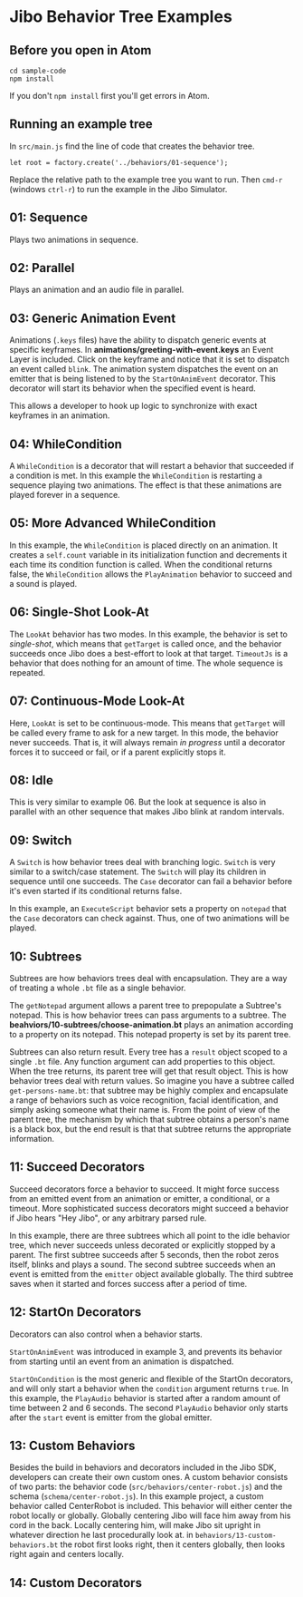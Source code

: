 # Jibo Behavior Tree Examples

## Before you open in Atom

```
cd sample-code
npm install
```
If you don't `npm install` first you'll get errors in Atom.

## Running an example tree

In `src/main.js` find the line of code that creates the behavior tree.

```
let root = factory.create('../behaviors/01-sequence');
```
Replace the relative path to the example tree you want to run. Then `cmd-r` (windows `ctrl-r`) to run the example in the Jibo Simulator.

## 01: Sequence

Plays two animations in sequence.

## 02: Parallel

Plays an animation and an audio file in parallel.

## 03: Generic Animation Event

Animations (`.keys` files) have the ability to dispatch generic events at specific keyframes. In **animations/greeting-with-event.keys** an Event Layer is included. Click on the keyframe and notice that it is set to dispatch an event called `blink`. The animation system dispatches the event on an emitter that is being listened to by the `StartOnAnimEvent` decorator. This decorator will start its behavior when the specified event is heard.

This allows a developer to hook up logic to synchronize with exact keyframes in an animation.

## 04: WhileCondition

A `WhileCondition` is a decorator that will restart a behavior that succeeded if a condition is met. In this example the `WhileCondition` is restarting a sequence playing two animations. The effect is that these animations are played forever in a sequence.

## 05: More Advanced WhileCondition

In this example, the `WhileCondition` is placed directly on an animation. It creates a `self.count` variable in its initialization function and decrements it each time its condition function is called. When the conditional returns false, the `WhileCondition` allows the `PlayAnimation` behavior to succeed and a sound is played.

## 06: Single-Shot Look-At

The `LookAt` behavior has two modes. In this example, the behavior is set to *single-shot*, which means that `getTarget` is called once, and the behavior succeeds once Jibo does a best-effort to look at that target. `TimeoutJs` is a behavior that does nothing for an amount of time. The whole sequence is repeated.

## 07: Continuous-Mode Look-At

Here, `LookAt` is set to be continuous-mode. This means that `getTarget` will be called every frame to ask for a new target. In this mode, the behavior never succeeds. That is, it will always remain *in progress* until a decorator forces it to succeed or fail, or if a parent explicitly stops it.

## 08: Idle

This is very similar to example 06. But the look at sequence is also in parallel with an other sequence that makes Jibo blink at random intervals.

## 09: Switch

A `Switch` is how behavior trees deal with branching logic. `Switch` is very similar to a switch/case statement. The `Switch` will play its children in sequence until one succeeds. The `Case` decorator can fail a behavior before it's even started if its conditional returns false.

In this example, an `ExecuteScript` behavior sets a property on `notepad` that the `Case` decorators can check against. Thus, one of two animations will be played.

## 10: Subtrees

Subtrees are how behaviors trees deal with encapsulation. They are a way of treating a whole `.bt` file as a single behavior.

The `getNotepad` argument allows a parent tree to prepopulate a Subtree's notepad. This is how behavior trees can pass arguments to a subtree. The **beahviors/10-subtrees/choose-animation.bt** plays an animation according to a property on its notepad. This notepad property is set by its parent tree.

Subtrees can also return result. Every tree has a `result` object scoped to a single `.bt` file. Any function argument can add properties to this object. When the tree returns, its parent tree will get that result object. This is how behavior trees deal with return values. So imagine you have a subtree called `get-persons-name.bt`: that subtree may be highly complex and encapsulate a range of behaviors such as voice recognition, facial identification, and simply asking someone what their name is. From the point of view of the parent tree, the mechanism by which that subtree obtains a person's name is a black box, but the end result is that that subtree returns the appropriate information.

## 11: Succeed Decorators

Succeed decorators force a behavior to succeed. It might force success from an emitted event from an animation or emitter, a conditional, or a timeout. More sophisticated success decorators might succeed a behavior if Jibo hears "Hey Jibo", or any arbitrary parsed rule.

In this example, there are three subtrees which all point to the idle behavior tree, which never succeeds unless decorated or explicitly stopped by a parent. The first subtree succeeds after 5 seconds, then the robot zeros itself, blinks and plays a sound. The second subtree succeeds when an event is emitted from the `emitter` object available globally. The third subtree saves when it started and forces success after a period of time.

## 12: StartOn Decorators

Decorators can also control when a behavior starts.

`StartOnAnimEvent` was introduced in example 3, and prevents its behavior from starting until an event from an animation is dispatched.

`StartOnCondition` is the most generic and flexible of the StartOn decorators, and will only start a behavior when the `condition` argument returns `true`. In this example, the `PlayAudio` behavior is started after a random amount of time between 2 and 6 seconds. The second `PlayAudio` behavior only starts after the `start` event is emitter from the global emitter.

## 13: Custom Behaviors

Besides the build in behaviors and decorators included in the Jibo SDK, developers can create their own custom ones. A custom behavior consists of two parts: the behavior code (`src/behaviors/center-robot.js`) and the schema (`schema/center-robot.js`). In this example project, a custom behavior called CenterRobot is included. This behavior will either center the robot locally or globally. Globally centering Jibo will face him away from his cord in the back. Locally centering him, will make Jibo sit upright in whatever direction he last procedurally look at. in `behaviors/13-custom-behaviors.bt` the robot first looks right, then it centers globally, then looks right again and centers locally.

## 14: Custom Decorators
